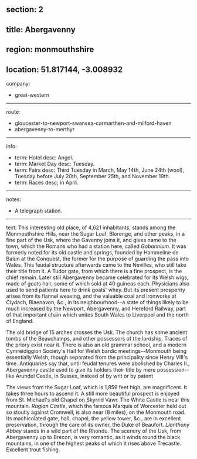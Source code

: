 section: 2
----
title: Abergavenny
----
region: monmouthshire
----
location: 51.817144, -3.008932
----
company:
- great-western
----
route:
- gloucester-to-newport-swansea-carmarthen-and-milford-haven
- abergavenny-to-merthyr
----
info:
- term: Hotel
  desc: Angel.
- term: Market Day
  desc: Tuesday.
- term: Fairs
  desc: Third Tuesday in March, May 14th, June 24th (wool), Tuesday before July 20th, September 25th, and November 19th.
- term: Races
  desc; in April.
----
notes:
- A telegraph station.
----
text: This interesting old place, of 4,621 inhabitants, stands among the Monmouthshire Hills, near the Sugar Loaf, Blorenge, and other peaks, in a fine part of the Usk, where the Gavenny joins it, and gives name to the town, which the Romans who had a station here, called *Gobannium*. It was formerly noted for its old castle and springs, founded by Hammeline de Balun at the Conquest, the former for the purpose of guarding the pass into Wales. This feudal structure afterwards came to the Nevilles, who still take their title from it. A Tudor gate, from which there is a fine prospect, is the chief remain. Later still Abergavenny became celebrated for its Welsh wigs, made of goats hair, some of which sold at 40 guineas each. Physicians also used to send patients here to drink goats' whey. But its present prosperity arises from its flannel weaving, and the valuable coal and ironworks at Clydach, Blaenavon, &c., in its neighbourhood--a state of things likely to be much increased by the Newport, Abergavenny, and Hereford Railway, part of that important chain which unites South Wales to Liverpool and the north of England.

The old bridge of 15 arches crosses the Usk. The church has some ancient tombs of the Beauchamps, and other possessors of the lordship. Traces of the priory exist near it. There is also an old grammar school, and a modern Cymreidiggion Society's Hall for Welsh bardic meetings--Monmouth being essentially Welsh, though separated from the principality since Henry VIII's time. Antiquaries say that, until feudal tenures were abolished by Charles II., Abergavenny castle used to give its holders their title by mere possession--like Arundel Castle, in Sussex, instead of by writ or by patent

The views from the Sugar Loaf, which is 1,856 feet high, are magnificent. It takes three hours to ascend it. A still more beautiful prospect is enjoyed from St. Michael's old Chapel on Skyrrid Vawr. The White Castle is near this mountain. *Raglan Castle*, which the famous Marquis of Worcester held out so stoutly against Cromwell, is also near (8 miles), on the Monmouth road. Its machicolated gate, hall, chapel, the yellow tower, &c., are in excellent preservation, through the care of its owner, the Duke of Beaufort. *Llanthony Abbey* stands in a wild part of the Rhondu. The scenery of the Usk, from Abergavenny up to Brecon, is very romantic, as it winds round the black mountains, in one of the highest peaks of which it rises above Trecastle. Excellent trout fishing.
